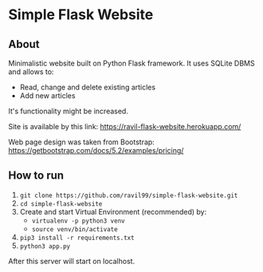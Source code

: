 # Simple Flask Website
## About

Minimalistic website built on Python Flask framework. It uses SQLite DBMS and allows to:
* Read, change and delete existing articles
* Add new articles

It's functionality might be increased. 

Site is available by this link: https://ravil-flask-website.herokuapp.com/ 

Web page design was taken from Bootstrap: https://getbootstrap.com/docs/5.2/examples/pricing/

## How to run

1) ```git clone https://github.com/ravil99/simple-flask-website.git```
2) ```cd simple-flask-website```
3) Create and start Virtual Environment (recommended) by:
    * ``` virtualenv -p python3 venv ```
    * ``` source venv/bin/activate ```
4) ``` pip3 install -r requirements.txt ```
5) ``` python3 app.py ``` 

After this server will start on localhost.
